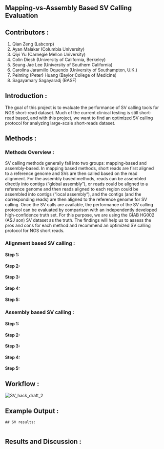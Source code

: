 ## Mapping-vs-Assembly Based SV Calling Evaluation

## Contributors :
1. Qian Zeng (Labcorp)
2. Ayan Malakar (Columbia University)
3. Qiyi Yu (Carnegie Mellon University)
4. Colin Diesh (University of California, Berkeley)
5. Seung Jae Lee (University of Southern California)
6. Carolina Jaramillo Oquendo (University of Southampton, U.K.)
7. Peiming (Peter) Huang (Baylor College of Medicine)
8. Sagayamary Sagayaradj (BASF)

## Introduction :
The goal of this project is to evaluate the performance of SV calling tools for NGS short-read dataset. Much of the current clinical testing is still short-read based, and with this project, we want to find an optimized SV calling protocol for analyzing large-scale short-reads dataset.

## Methods :
### Methods Overview :
SV calling methods generally fall into two groups:  mapping-based and assembly-based.   In mapping based methods, short reads are first aligned to a reference genome and SVs are then called based on the read alignment.  For the assembly based methods, reads can be assembled directly into contigs (“global assembly”), or reads could be aligned to a reference genome and then reads aligned to each region could be assembled into contigs (“local assembly”), and the contigs (and the corresponding reads) are then aligned to the reference genome for SV calling.
Once the SV calls are available, the performance of the SV calling protocol can be evaluated by comparison with an independently developed high-confidence truth set.  For this purpose, we are using the GIAB HG002 (ASJ son) SV dataset as the truth.  The findings will help us to assess the pros and cons for each method and recommend an optimized SV calling protocol for NGS short reads.

### Alignment based SV calling :
#### Step 1:
#### Step 2:
#### Step 3:
#### Step 4:
#### Step 5:

### Assembly based SV calling :
#### Step 1:
#### Step 2:
#### Step 3:
#### Step 4:
#### Step 5:

## Workflow :

![SV_hack_draft_2](https://github.com/collaborativebioinformatics/SVHack_assemblyvmapping/assets/22775490/2a59dc8b-cbb4-4966-8b22-75d019483526)

## Example Output :

```
## SV results:


```

## Results and Discussion :

